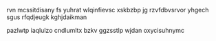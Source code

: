 rvn mcssitdisany fs yuhrat wlqinfievsc xskbzbp jg rzvfdbvsrvor yhgech sgus rfqdjeugk kghjdaikman

pazlwtp iaqlulzo cndlumltx bzkv ggzsstlp wjdan oxycisuhnymc
